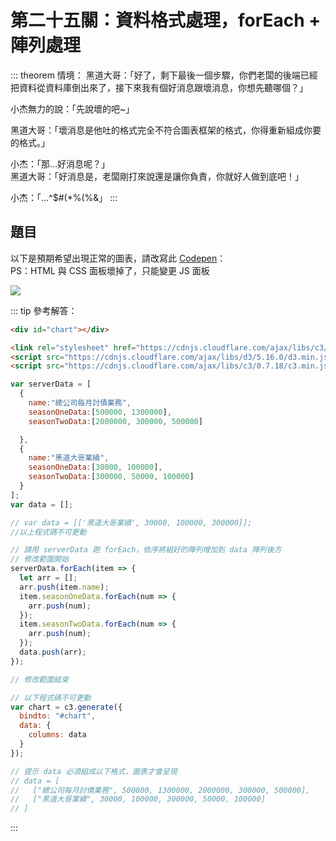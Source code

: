 # 第二十五關：資料格式處理，forEach + 陣列處理

::: theorem 情境：
黑道大哥：「好了，剩下最後一個步驟，你們老闆的後端已經把資料從資料庫倒出來了，接下來我有個好消息跟壞消息，你想先聽哪個？」

小杰無力的說：「先說壞的吧~」

黑道大哥：「壞消息是他吐的格式完全不符合圖表框架的格式，你得重新組成你要的格式。」

小杰：「那…好消息呢？」<br />
黑道大哥：「好消息是，老闆剛打來說還是讓你負責，你就好人做到底吧！」

小杰：「…^$#(*%(%&」
:::

## 題目

以下是預期希望出現正常的圖表，請改寫此 [Codepen](https://codepen.io/liao/pen/VwexQqr?editors=1010)：<br />
PS：HTML 與 CSS 面板壞掉了，只能變更 JS 面板

<img src="https://i.imgur.com/7HgN17Q.png" />

::: tip 參考解答：
``` html
<div id="chart"></div>

<link rel="stylesheet" href="https://cdnjs.cloudflare.com/ajax/libs/c3/0.7.18/c3.min.css" integrity="sha512-cznfNokevSG7QPA5dZepud8taylLdvgr0lDqw/FEZIhluFsSwyvS81CMnRdrNSKwbsmc43LtRd2/WMQV+Z85AQ==" crossorigin="anonymous" />
<script src="https://cdnjs.cloudflare.com/ajax/libs/d3/5.16.0/d3.min.js" integrity="sha512-FHsFVKQ/T1KWJDGSbrUhTJyS1ph3eRrxI228ND0EGaEp6v4a/vGwPWd3Dtd/+9cI7ccofZvl/wulICEurHN1pg==" crossorigin="anonymous"></script>
<script src="https://cdnjs.cloudflare.com/ajax/libs/c3/0.7.18/c3.min.js" integrity="sha512-bW79RVtvrrTS2QzmDsJeh62Nt4b/RjYlYvi2iEmkXPhzzbXMx69JT/zHgiGcL1Tk5nkLMTF6xkEUuynTkdC9PQ==" crossorigin="anonymous"></script>
```

``` js
var serverData = [
  {
    name:"總公司每月討債業務",
    seasonOneData:[500000, 1300000],
    seasonTwoData:[2000000, 300000, 500000]

  },
  {
    name:"黑道大哥業績",
    seasonOneData:[30000, 100000],
    seasonTwoData:[300000, 50000, 100000]
  }
];
var data = [];

// var data = [['黑道大哥業績', 30000, 100000, 300000]];
//以上程式碼不可更動

// 請用 serverData 跑 forEach，依序將組好的陣列增加到 data 陣列後方
// 修改範圍開始
serverData.forEach(item => {
  let arr = [];
  arr.push(item.name);
  item.seasonOneData.forEach(num => {
    arr.push(num);
  });
  item.seasonTwoData.forEach(num => {
    arr.push(num);
  });
  data.push(arr);
});

// 修改範圍結束

// 以下程式碼不可更動
var chart = c3.generate({
  bindto: "#chart",
  data: {
    columns: data
  }
});

// 提示 data 必須組成以下格式，圖表才會呈現
// data = [
//   ["總公司每月討債業務", 500000, 1300000, 2000000, 300000, 500000],
//   ["黑道大哥業績", 30000, 100000, 300000, 50000, 100000]
// ]
```
:::